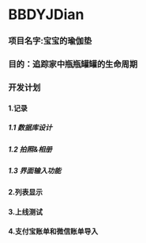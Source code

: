 # BBDYJDian
### 项目名字:宝宝的瑜伽垫
### 目的：追踪家中瓶瓶罐罐的生命周期

### 开发计划
#### 1.记录
##### 1.1 数据库设计
##### 1.2 拍照&相册
##### 1.3 界面输入功能
#### 2.列表显示
#### 3.上线测试
#### 4.支付宝账单和微信账单导入





